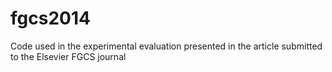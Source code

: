 fgcs2014
========

Code used in the experimental evaluation presented in the article submitted to the Elsevier FGCS journal
